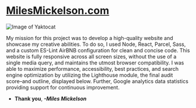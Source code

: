 # **[MilesMickelson.com](https://milesmickelson.com)**

![Image of Yaktocat](https://octodex.github.com/images/yaktocat.png)

My mission for this project was to develop a high-quality website and showcase my creative abilities. To 
do so, I used Node, React, Parcel, Sass, and a custom ES-Lint AirBNB configuration for clean and concise 
code. This website is fully responsive across all screen sizes, without the use of a single media query, 
and maintains the utmost browser compatibility. I was able to maximize performance, accessibility, best 
practices, and search engine optimization by utilizing the Lighthouse module, the final audit score–and 
outline, displayed below. Further, Google analytics data statistics providing support for continuous 
improvement.

* **Thank you**, ***-Miles Mickelson***
